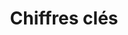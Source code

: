 ---
title: Chiffres clés
subtitle:
widget: featurette
weight: 30

feature:
- name: 21+
  description: Elèves-tuteurs
  icon: chart-line
  icon_pack: fas
- name: 6+
  description: Mentors
  icon: user-graduate
  icon_pack: fas
- name: 200+
  description: Heures de soutien scolaire à Pierresvives
  icon: clock
  icon_pack: fas
---
